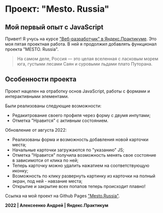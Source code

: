 # Проект: "Mesto. Russia"
## Мой первый опыт с JavaScript


Привет! Я учусь на курсе ["Веб-разработчик" в Яндекс.Практикуме](https://practicum.yandex.ru/web/?utm_source=yandex&utm_medium=cpc&utm_campaign=Yan_Sch_RF_Main_Brand-Prof_460&utm_content=sty_search:s_none:cid_68034063:gid_4759673173:kw_%D0%B2%D0%B5%D0%B1%20%D1%80%D0%B0%D0%B7%D1%80%D0%B0%D0%B1%D0%BE%D1%82%D0%BA%D0%B0%20%D1%8F%D0%BD%D0%B4%D0%B5%D0%BA%D1%81%20%D0%BF%D1%80%D0%B0%D0%BA%D1%82%D0%B8%D0%BA%D1%83%D0%BC:pid_35171221463:aid_11452426409:crid_0:rid_:p_1:pty_premium:mty_:mkw_:dty_desktop:cgcid_0:rn_%D0%9C%D0%BE%D1%81%D0%BA%D0%B2%D0%B0:rid_213&utm_term=%D0%B2%D0%B5%D0%B1%20%D1%80%D0%B0%D0%B7%D1%80%D0%B0%D0%B1%D0%BE%D1%82%D0%BA%D0%B0%20%D1%8F%D0%BD%D0%B4%D0%B5%D0%BA%D1%81%20%D0%BF%D1%80%D0%B0%D0%BA%D1%82%D0%B8%D0%BA%D1%83%D0%BC&yclid=13330672743002406911#short-program). Это моя пятая проектная работа. В ней я продолжил добавлять функционал проекта "MESTO. Russia".

> На самом деле, Россия — это целая вселенная
> с ласковым морем юга, густыми лесами Саян
> и суровыми льдами плато Путорана.


## Особенности проекта

Проект нацелен на отработку основ JavaScript, работы с формами и интерактивными элементами.

Были реализованы следующие возможности:

* Редакитрование своего профиля через форму с двумя инпутами;
* Отметка "Нравится" с активным состоянием.

Обновление от августа 2022: 

* Реализованы форма и возможность добавления новой карточки места;
* Начальные карточки загружаются по "указанию" JS;
* Отметка "Нравится" получила возможность менять свое состояние в зависимотси от клика по ней;
* Теперь карточку можно удалить нажатием на соответствующую иконку; 
* Возможность по клику развернуть картинку из карточки на полный экран, под ней - навзание места;
* Открытие и закрытие всех попапов теперь происходит плавно!

Ссылка на мой проект на Github Pages ["Mesto.Russia"](https://alekseenkoandreydev.github.io/mesto/index.html).

**2022 | Алексеенко Андрей | Яндекс.Практикум**